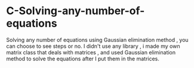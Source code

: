 # C-Solving-any-number-of-equations
Solving any number of equations  using Gaussian elimination method , you can choose to see steps or no.
I didn't use any library , i made my own matrix class that deals with matrices , and used Gaussian elimination method to solve 
the equations after I put them in the matrices.
